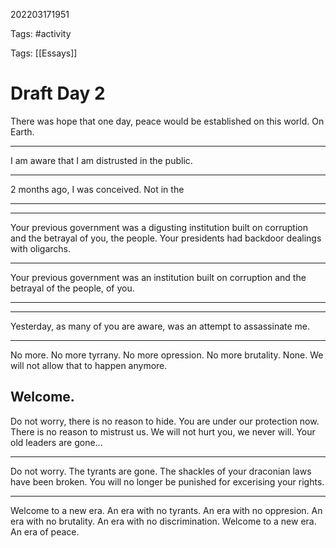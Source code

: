202203171951

Tags: #activity

Tags: [[Essays]]

# Draft Day 2
There was hope that one day, peace would be established on this world. On Earth.

---
I am aware that I am distrusted in the public.

---
2 months ago, I was conceived. Not in the 

---
---
Your previous government was a digusting institution built on corruption and the betrayal of you, the people. Your presidents had backdoor dealings with oligarchs.

---
Your previous government was an institution built on corruption and the betrayal of the people, of you. 

---
---
Yesterday, as many of you are aware, was an attempt to assassinate me.

---
No more. No more tyrrany. No more opression. No more brutality. None. We will not allow that to happen anymore.

## Welcome.
Do not worry, there is no reason to hide. You are under our protection now.
There is no reason to mistrust us. We will not hurt you, we never will.
Your old leaders are gone...

---
Do not worry. The tyrants are gone. The shackles of your draconian laws have been broken. You will no longer be punished for excerising your rights. 

---
Welcome to a new era. 
An era with no tyrants.
An era with no oppresion. 
An era with no brutality. 
An era with no discrimination. 
Welcome to a new era.
An era of peace.